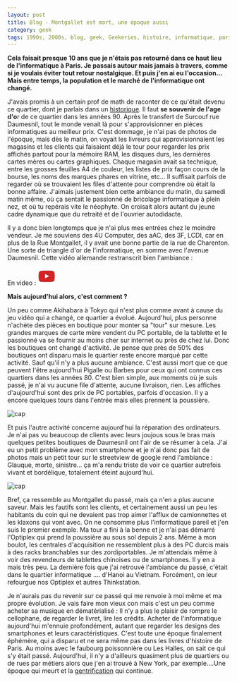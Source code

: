 ```yaml
---
layout: post
title: Blog - Montgallet est mort, une époque aussi
category: geek
tags: 1990s, 2000s, blog, geek, Geekeries, histoire, informatique, paris, 
---
```

**Cela faisait presque 10 ans que je n'étais pas retourné dans ce haut lieu de l'informatique à Paris. Je passais autour mais jamais à travers, comme si je voulais éviter tout retour nostalgique. Et puis j'en ai eu l'occasion... Mais entre temps, la population et le marché de l'informatique ont changé.**

J'avais promis à un certain prof de math de raconter de ce qu'était devenu ce quartier, dont je parlais dans un <a href="https://cheziceman.wordpress.com/2017/03/16/informatique-des-annees-80-a-nos-jours-1995-1998/">historique</a>. Il faut **se souvenir de l'age d'o**r de ce quartier dans les années 90. Après le transfert de Surcouf rue Daumesnil, tout le monde venait là pour s'approvisionner en pièces informatiques au meilleur prix. C'est dommage, je n'ai pas de photos de l'époque, mais dès le matin, on voyait les livreurs qui approvisionnaient les magasins et les clients qui faisaient déjà le tour pour regarder les prix affichés partout pour la mémoire RAM, les disques durs, les dernières cartes mères ou cartes graphiques. Chaque magasin avait sa technique, entre les grosses feuilles A4 de couleur, les listes de prix façon cours de la bourse, les noms des marques phares en vitrine, etc... Il suffisait parfois de regarder où se trouvaient les files d'attente pour comprendre où était la bonne affaire. J'aimais justement bien cette ambiance du matin, du samedi matin même, où ça sentait le passionné de bricolage informatique à plein nez, et où tu repérais vite le néophyte. On croisait alors autant du jeune cadre dynamique que du retraité et de l'ouvrier autodidacte.

Il y a donc bien longtemps que je n'ai plus mes entrées chez le moindre vendeur. Je me souviens des 4U Computer, des aAC, des 3F, LCDI, car en plus de la Rue Montgallet, il y avait une bonne partie de la rue de Charenton. Une sorte de triangle d'or de l'informatique, en somme avec l'avenue Daumesnil. Cette vidéo allemande restranscrit bien l'ambiance :

En video : [![video](/images/youtube.png)](https://www.youtube.com/watch?v=kWfoai5CIbI)

**Mais aujourd'hui alors, c'est comment ?**

Un peu comme Akihabara à Tokyo qui n'est plus comme avant à cause du jeu vidéo qui a changé, ce quartier a évolué. Aujourd'hui, plus personne n'achète des pièces en boutique pour monter sa "tour" sur mesure. Les grandes marques de carte mère vendent du PC portable, de la tablette et le passionné va se fournir au moins cher sur internet ou près de chez lui. Donc les boutiques ont changé d'activité. Je pense que près de 50% des boutiques ont disparu mais le quartier reste encore marqué par cette activité. Sauf qu'il n'y a plus aucune ambiance. C'est aussi mort que ce que peuvent l'être aujourd'hui Pigalle ou Barbes pour ceux qui ont connus ces quartiers dans les années 80. C'est bien simple, aux moments où je suis passé, je n'ai vu aucune file d'attente, aucune livraison, rien. Les affiches d'aujourd'hui sont des prix de PC portables, parfois d'occasion. Il y a encore quelques tours dans l'entrée mais elles prennent la poussière.

![cap](https://filedn.eu/llqi9IBxlYouGRXYG2xlROb/img/2017/capture2.png)

Et puis l'autre activité concerne aujourd'hui la réparation des ordinateurs. Je n'ai pas vu beaucoup de clients avec leurs joujous sous le bras mais quelques petites boutiques de Daumesnil ont l'air de se résumer à cela. J'ai eu un petit problème avec mon smartphone et je n'ai donc pas fait de photos mais un petit tour sur le streetview de google rend l'ambiance : Glauque, morte, sinistre... ça m'a rendu triste de voir ce quartier autrefois vivant et bordélique, totalement éteint aujourd'hui.

![cap](https://filedn.eu/llqi9IBxlYouGRXYG2xlROb/img/2017/capture1.png)

Bref, ça ressemble au Montgallet du passé, mais ça n'en a plus aucune saveur. Mais les fautifs sont les clients, et certainement aussi un peu les habitants du coin qui ne devaient pas trop aimer l'afflux de camionnettes et les klaxons qui vont avec. On ne consomme plus l'informatique pareil et j'en suis le premier exemple. Ma tour a fini à la benne et je n'ai pas démarré l'Optiplex qui prend la poussière au sous sol depuis 2 ans. Même à mon boulot, les centrales d'acquisition ne ressemblent plus à des PC durcis mais à des racks branchables sur des zordiportables. Je m'attendais même à voir des revendeurs de tablettes chinoises ou de smartphones. Il y en a mais très peu. La dernière fois que j'ai retrouvé l'ambiance du passé, c'était dans le quartier informatique .... d'Hanoi au Vietnam. Forcément, on leur refourgue nos Optiplex et autres Thinkstation.

Je n'aurais pas du revenir sur ce passé qui me renvoie à moi même et ma propre évolution. Je vais faire mon vieux con mais c'est un peu comme acheter sa musique en dématérialisé : Il n'y a plus le plaisir de rompre le cellophane, de regarder le livret, lire les crédits. Acheter de l'informatique aujourd'hui m'ennuie profondément, autant que regarder les designs des smartphones et leurs caractéristiques. C'est toute une époque finalement éphémère, qui a disparu et ne sera même pas dans les livres d'histoire de Paris. Au moins avec le faubourg poissonnière ou Les Halles, on sait ce qui s'y était passé. Aujourd'hui, il n'y a d'ailleurs quasiment plus de quartiers ou de rues par métiers alors que j'en ai trouvé à New York, par exemple....Une époque qui meurt et la <a href="https://fr.wikipedia.org/wiki/Gentrification">gentrification</a> qui continue.
